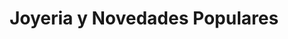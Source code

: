 ---
title: "Joyeria y Novedades Populares"
url: /panama-city/joyeria-y-novedades-populares/
shop: Schmuck
---